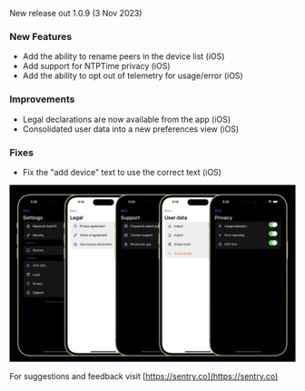 New release out 1.0.9 (3 Nov 2023)<!--more-->

### New Features
- Add the ability to rename peers in the device list (iOS)
- Add support for NTPTime privacy (iOS)
- Add the ability to opt out of telemetry for usage/error (iOS)

### Improvements
- Legal declarations are now available from the app (iOS)
- Consolidated user data into a new preferences view (iOS)

### Fixes
- Fix the "add device" text to use the correct text (iOS)

<img alt="img" src="/assets/images/blog/109.png" onload="this.width*=0.25">

For suggestions and feedback visit [https://sentry.co](https://sentry.co)
